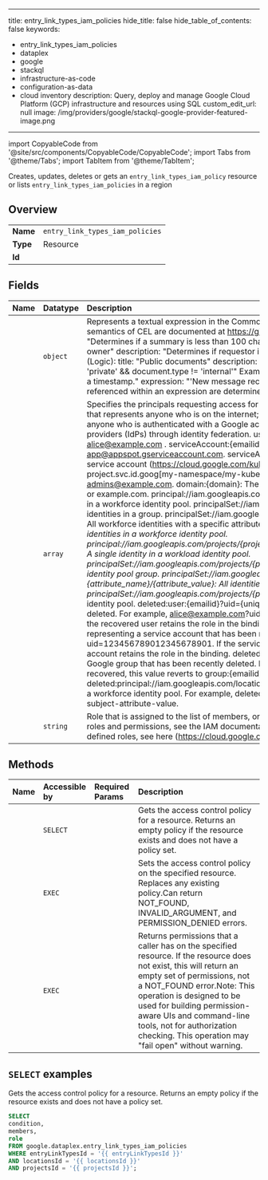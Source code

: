 
---
title: entry_link_types_iam_policies
hide_title: false
hide_table_of_contents: false
keywords:
  - entry_link_types_iam_policies
  - dataplex
  - google
  - stackql
  - infrastructure-as-code
  - configuration-as-data
  - cloud inventory
description: Query, deploy and manage Google Cloud Platform (GCP) infrastructure and resources using SQL
custom_edit_url: null
image: /img/providers/google/stackql-google-provider-featured-image.png
---

import CopyableCode from '@site/src/components/CopyableCode/CopyableCode';
import Tabs from '@theme/Tabs';
import TabItem from '@theme/TabItem';

Creates, updates, deletes or gets an <code>entry_link_types_iam_policy</code> resource or lists <code>entry_link_types_iam_policies</code> in a region

## Overview
<table><tbody>
<tr><td><b>Name</b></td><td><code>entry_link_types_iam_policies</code></td></tr>
<tr><td><b>Type</b></td><td>Resource</td></tr>
<tr><td><b>Id</b></td><td><CopyableCode code="google.dataplex.entry_link_types_iam_policies" /></td></tr>
</tbody></table>

## Fields
| Name | Datatype | Description |
|:-----|:---------|:------------|
| <CopyableCode code="condition" /> | `object` | Represents a textual expression in the Common Expression Language (CEL) syntax. CEL is a C-like expression language. The syntax and semantics of CEL are documented at https://github.com/google/cel-spec.Example (Comparison): title: "Summary size limit" description: "Determines if a summary is less than 100 chars" expression: "document.summary.size() < 100" Example (Equality): title: "Requestor is owner" description: "Determines if requestor is the document owner" expression: "document.owner == request.auth.claims.email" Example (Logic): title: "Public documents" description: "Determine whether the document should be publicly visible" expression: "document.type != 'private' && document.type != 'internal'" Example (Data Manipulation): title: "Notification string" description: "Create a notification string with a timestamp." expression: "'New message received at ' + string(document.create_time)" The exact variables and functions that may be referenced within an expression are determined by the service that evaluates it. See the service documentation for additional information. |
| <CopyableCode code="members" /> | `array` | Specifies the principals requesting access for a Google Cloud resource. members can have the following values: allUsers: A special identifier that represents anyone who is on the internet; with or without a Google account. allAuthenticatedUsers: A special identifier that represents anyone who is authenticated with a Google account or a service account. Does not include identities that come from external identity providers (IdPs) through identity federation. user:{emailid}: An email address that represents a specific Google account. For example, alice@example.com . serviceAccount:{emailid}: An email address that represents a Google service account. For example, my-other-app@appspot.gserviceaccount.com. serviceAccount:{projectid}.svc.id.goog[{namespace}/{kubernetes-sa}]: An identifier for a Kubernetes service account (https://cloud.google.com/kubernetes-engine/docs/how-to/kubernetes-service-accounts). For example, my-project.svc.id.goog[my-namespace/my-kubernetes-sa]. group:{emailid}: An email address that represents a Google group. For example, admins@example.com. domain:{domain}: The G Suite domain (primary) that represents all the users of that domain. For example, google.com or example.com. principal://iam.googleapis.com/locations/global/workforcePools/{pool_id}/subject/{subject_attribute_value}: A single identity in a workforce identity pool. principalSet://iam.googleapis.com/locations/global/workforcePools/{pool_id}/group/{group_id}: All workforce identities in a group. principalSet://iam.googleapis.com/locations/global/workforcePools/{pool_id}/attribute.{attribute_name}/{attribute_value}: All workforce identities with a specific attribute value. principalSet://iam.googleapis.com/locations/global/workforcePools/{pool_id}/*: All identities in a workforce identity pool. principal://iam.googleapis.com/projects/{project_number}/locations/global/workloadIdentityPools/{pool_id}/subject/{subject_attribute_value}: A single identity in a workload identity pool. principalSet://iam.googleapis.com/projects/{project_number}/locations/global/workloadIdentityPools/{pool_id}/group/{group_id}: A workload identity pool group. principalSet://iam.googleapis.com/projects/{project_number}/locations/global/workloadIdentityPools/{pool_id}/attribute.{attribute_name}/{attribute_value}: All identities in a workload identity pool with a certain attribute. principalSet://iam.googleapis.com/projects/{project_number}/locations/global/workloadIdentityPools/{pool_id}/*: All identities in a workload identity pool. deleted:user:{emailid}?uid={uniqueid}: An email address (plus unique identifier) representing a user that has been recently deleted. For example, alice@example.com?uid=123456789012345678901. If the user is recovered, this value reverts to user:{emailid} and the recovered user retains the role in the binding. deleted:serviceAccount:{emailid}?uid={uniqueid}: An email address (plus unique identifier) representing a service account that has been recently deleted. For example, my-other-app@appspot.gserviceaccount.com?uid=123456789012345678901. If the service account is undeleted, this value reverts to serviceAccount:{emailid} and the undeleted service account retains the role in the binding. deleted:group:{emailid}?uid={uniqueid}: An email address (plus unique identifier) representing a Google group that has been recently deleted. For example, admins@example.com?uid=123456789012345678901. If the group is recovered, this value reverts to group:{emailid} and the recovered group retains the role in the binding. deleted:principal://iam.googleapis.com/locations/global/workforcePools/{pool_id}/subject/{subject_attribute_value}: Deleted single identity in a workforce identity pool. For example, deleted:principal://iam.googleapis.com/locations/global/workforcePools/my-pool-id/subject/my-subject-attribute-value. |
| <CopyableCode code="role" /> | `string` | Role that is assigned to the list of members, or principals. For example, roles/viewer, roles/editor, or roles/owner.For an overview of the IAM roles and permissions, see the IAM documentation (https://cloud.google.com/iam/docs/roles-overview). For a list of the available pre-defined roles, see here (https://cloud.google.com/iam/docs/understanding-roles). |

## Methods
| Name | Accessible by | Required Params | Description |
|:-----|:--------------|:----------------|:------------|
| <CopyableCode code="projects_locations_entry_link_types_get_iam_policy" /> | `SELECT` | <CopyableCode code="entryLinkTypesId, locationsId, projectsId" /> | Gets the access control policy for a resource. Returns an empty policy if the resource exists and does not have a policy set. |
| <CopyableCode code="projects_locations_entry_link_types_set_iam_policy" /> | `EXEC` | <CopyableCode code="entryLinkTypesId, locationsId, projectsId" /> | Sets the access control policy on the specified resource. Replaces any existing policy.Can return NOT_FOUND, INVALID_ARGUMENT, and PERMISSION_DENIED errors. |
| <CopyableCode code="projects_locations_entry_link_types_test_iam_permissions" /> | `EXEC` | <CopyableCode code="entryLinkTypesId, locationsId, projectsId" /> | Returns permissions that a caller has on the specified resource. If the resource does not exist, this will return an empty set of permissions, not a NOT_FOUND error.Note: This operation is designed to be used for building permission-aware UIs and command-line tools, not for authorization checking. This operation may "fail open" without warning. |

## `SELECT` examples

Gets the access control policy for a resource. Returns an empty policy if the resource exists and does not have a policy set.

```sql
SELECT
condition,
members,
role
FROM google.dataplex.entry_link_types_iam_policies
WHERE entryLinkTypesId = '{{ entryLinkTypesId }}'
AND locationsId = '{{ locationsId }}'
AND projectsId = '{{ projectsId }}'; 
```
